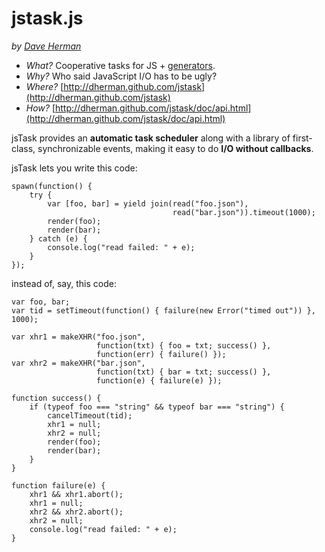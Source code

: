 # jstask.js

*by [Dave Herman](http://blog.mozilla.com/dherman)*

* *What?*  Cooperative tasks for JS + [generators](https://developer.mozilla.org/en/New_in_JavaScript_1.7).
* *Why?*   Who said JavaScript I/O has to be ugly?
* *Where?* [http://dherman.github.com/jstask](http://dherman.github.com/jstask)
* *How?*   [http://dherman.github.com/jstask/doc/api.html](http://dherman.github.com/jstask/doc/api.html)

jsTask provides an **automatic task scheduler** along with a library of first-class, synchronizable
events, making it easy to do **I/O without callbacks**.

jsTask lets you write this code:

    spawn(function() {
        try {
            var [foo, bar] = yield join(read("foo.json"),
                                        read("bar.json")).timeout(1000);
            render(foo);
            render(bar);
        } catch (e) {
            console.log("read failed: " + e);
        }
    });

instead of, say, this code:

    var foo, bar;
    var tid = setTimeout(function() { failure(new Error("timed out")) }, 1000);
    
    var xhr1 = makeXHR("foo.json",
                       function(txt) { foo = txt; success() },
                       function(err) { failure() });
    var xhr2 = makeXHR("bar.json",
                       function(txt) { bar = txt; success() },
                       function(e) { failure(e) });
    
    function success() {
        if (typeof foo === "string" && typeof bar === "string") {
            cancelTimeout(tid);
            xhr1 = null;
            xhr2 = null;
            render(foo);
            render(bar);
        }
    }
    
    function failure(e) {
        xhr1 && xhr1.abort();
        xhr1 = null;
        xhr2 && xhr2.abort();
        xhr2 = null;
        console.log("read failed: " + e);
    }
